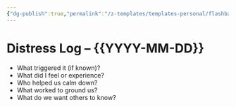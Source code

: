 ```yaml
---
{"dg-publish":true,"permalink":"/z-templates/templates-personal/flashback-date/","tags":["flashback","triggered","stressed"]}
---
```


# Distress Log – {{YYYY-MM-DD}}

- What triggered it (if known)?
- What did I feel or experience?
- Who helped us calm down?
- What worked to ground us?
- What do we want others to know?
